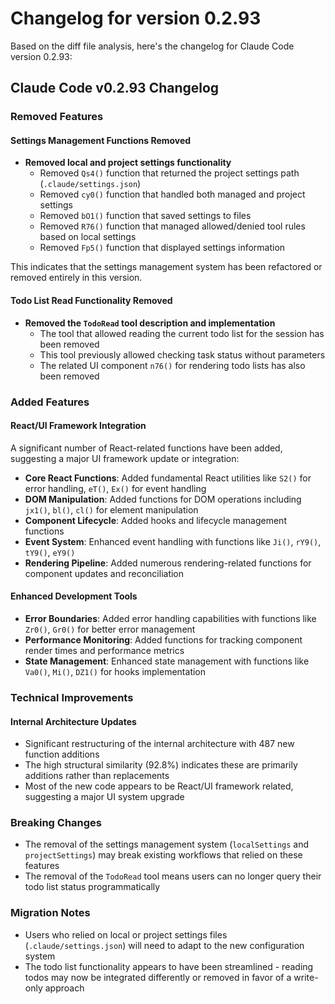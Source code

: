 # Changelog for version 0.2.93

Based on the diff file analysis, here's the changelog for Claude Code version 0.2.93:

## Claude Code v0.2.93 Changelog

### Removed Features

#### Settings Management Functions Removed
- **Removed local and project settings functionality**
  - Removed `Qs4()` function that returned the project settings path (`.claude/settings.json`)
  - Removed `cy0()` function that handled both managed and project settings
  - Removed `bO1()` function that saved settings to files
  - Removed `R76()` function that managed allowed/denied tool rules based on local settings
  - Removed `Fp5()` function that displayed settings information

This indicates that the settings management system has been refactored or removed entirely in this version.

#### Todo List Read Functionality Removed
- **Removed the `TodoRead` tool description and implementation**
  - The tool that allowed reading the current todo list for the session has been removed
  - This tool previously allowed checking task status without parameters
  - The related UI component `n76()` for rendering todo lists has also been removed

### Added Features

#### React/UI Framework Integration
A significant number of React-related functions have been added, suggesting a major UI framework update or integration:

- **Core React Functions**: Added fundamental React utilities like `S2()` for error handling, `eT()`, `Ex()` for event handling
- **DOM Manipulation**: Added functions for DOM operations including `jx1()`, `bl()`, `cl()` for element manipulation
- **Component Lifecycle**: Added hooks and lifecycle management functions
- **Event System**: Enhanced event handling with functions like `Ji()`, `rY9()`, `tY9()`, `eY9()`
- **Rendering Pipeline**: Added numerous rendering-related functions for component updates and reconciliation

#### Enhanced Development Tools
- **Error Boundaries**: Added error handling capabilities with functions like `Zr0()`, `Gr0()` for better error management
- **Performance Monitoring**: Added functions for tracking component render times and performance metrics
- **State Management**: Enhanced state management with functions like `Va0()`, `Mi()`, `DZ1()` for hooks implementation

### Technical Improvements

#### Internal Architecture Updates
- Significant restructuring of the internal architecture with 487 new function additions
- The high structural similarity (92.8%) indicates these are primarily additions rather than replacements
- Most of the new code appears to be React/UI framework related, suggesting a major UI system upgrade

### Breaking Changes
- The removal of the settings management system (`localSettings` and `projectSettings`) may break existing workflows that relied on these features
- The removal of the `TodoRead` tool means users can no longer query their todo list status programmatically

### Migration Notes
- Users who relied on local or project settings files (`.claude/settings.json`) will need to adapt to the new configuration system
- The todo list functionality appears to have been streamlined - reading todos may now be integrated differently or removed in favor of a write-only approach
